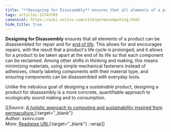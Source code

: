 ```yaml
---
title: "**Designing for Disassembly** ensures that all elements of a product ..."
tags: articles-22743765
canonical: https://wiki.xxiivv.com/site/permacomputing.html
hide_title: true
---
```


**Designing for Disassembly** ensures that all elements of a product can be disassembled for repair and for [end of life](https://wiki.xxiivv.com/site/commodity.html). This allows for and encourages repairs, with the result that a product's life cycle is prolonged; and it allows for a product to be taken apart at the end of its life so that each component can be reclaimed. Among other shifts in thinking and making, this means minimizing materials, using simple mechanical fasteners instead of adhesives, clearly labeling components with their material type, and ensuring components can be disassembled with everyday tools.

Unlike the nebulous goal of designing a *sustainable* product, designing a product for disassembly is a more concrete, quantifiable approach to ecologically sound making and to consumption.


[[_Source_: [A holistic approach to computing and sustainability inspired from permaculture.](https://wiki.xxiivv.com/site/permacomputing.html){:target="_blank"}<br>
_Author_: xxiivv.com<br>
_More_: [Readwise URL](https://readwise.io/open/454947657){:target="_blank"}
::wrap]]